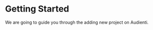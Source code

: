 Getting Started
===============

We are going to guide you through the adding new project on Audienti.